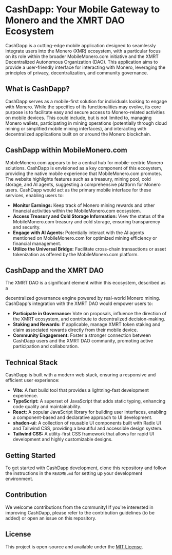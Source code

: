# CashDapp: Your Mobile Gateway to Monero and the XMRT DAO Ecosystem

CashDapp is a cutting-edge mobile application designed to seamlessly integrate users into the Monero (XMR) ecosystem, with a particular focus on its role within the broader MobileMonero.com initiative and the XMRT Decentralized Autonomous Organization (DAO). This application aims to provide a user-friendly interface for interacting with Monero, leveraging the principles of privacy, decentralization, and community governance.

## What is CashDapp?

CashDapp serves as a mobile-first solution for individuals looking to engage with Monero. While the specifics of its functionalities may evolve, its core purpose is to facilitate easy and secure access to Monero-related activities on mobile devices. This could include, but is not limited to, managing Monero wallets, participating in mining operations (potentially through cloud mining or simplified mobile mining interfaces), and interacting with decentralized applications built on or around the Monero blockchain.

## CashDapp within MobileMonero.com

MobileMonero.com appears to be a central hub for mobile-centric Monero solutions. CashDapp is envisioned as a key component of this ecosystem, providing the native mobile experience that MobileMonero.com promotes. The website highlights features such as a treasury, mining pool, cold storage, and AI agents, suggesting a comprehensive platform for Monero users. CashDapp would act as the primary mobile interface for these services, enabling users to:

*   **Monitor Earnings:** Keep track of Monero mining rewards and other financial activities within the MobileMonero.com ecosystem.
*   **Access Treasury and Cold Storage Information:** View the status of the MobileMonero.com treasury and cold storage, ensuring transparency and security.
*   **Engage with AI Agents:** Potentially interact with the AI agents mentioned on MobileMonero.com for optimized mining efficiency or financial management.
*   **Utilize the Universal Bridge:** Facilitate cross-chain transactions or asset tokenization as offered by the MobileMonero.com platform.

## CashDapp and the XMRT DAO

The XMRT DAO is a significant element within this ecosystem, described as a 


decentralized governance engine powered by real-world Monero mining. CashDapp's integration with the XMRT DAO would empower users to:

*   **Participate in Governance:** Vote on proposals, influence the direction of the XMRT ecosystem, and contribute to decentralized decision-making.
*   **Staking and Rewards:** If applicable, manage XMRT token staking and claim associated rewards directly from their mobile device.
*   **Community Engagement:** Foster a stronger connection between CashDapp users and the XMRT DAO community, promoting active participation and collaboration.

## Technical Stack

CashDapp is built with a modern web stack, ensuring a responsive and efficient user experience:

*   **Vite:** A fast build tool that provides a lightning-fast development experience.
*   **TypeScript:** A superset of JavaScript that adds static typing, enhancing code quality and maintainability.
*   **React:** A popular JavaScript library for building user interfaces, enabling a component-based and declarative approach to UI development.
*   **shadcn-ui:** A collection of reusable UI components built with Radix UI and Tailwind CSS, providing a beautiful and accessible design system.
*   **Tailwind CSS:** A utility-first CSS framework that allows for rapid UI development and highly customizable designs.

## Getting Started

To get started with CashDapp development, clone this repository and follow the instructions in the `README.md` for setting up your development environment.

## Contribution

We welcome contributions from the community! If you're interested in improving CashDapp, please refer to the contribution guidelines (to be added) or open an issue on this repository.

## License

This project is open-source and available under the [MIT License](https://opensource.org/licenses/MIT).

